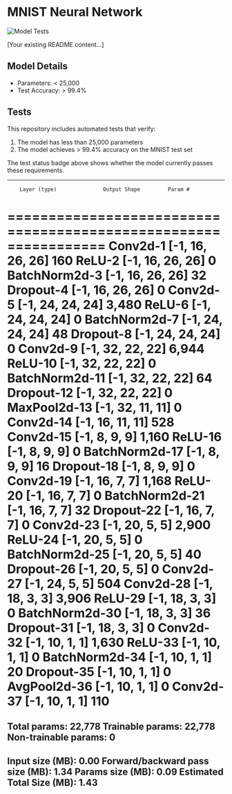 # MNIST Neural Network

![Model Tests](https://github.com/{username}/{repository}/actions/workflows/model_tests.yml/badge.svg)

[Your existing README content...]

## Model Details
- Parameters: < 25,000
- Test Accuracy: > 99.4%

## Tests
This repository includes automated tests that verify:
1. The model has less than 25,000 parameters
2. The model achieves > 99.4% accuracy on the MNIST test set

The test status badge above shows whether the model currently passes these requirements.

<!-- MNIST dataset -->
---------------------------------------------------------------
        Layer (type)               Output Shape         Param #
================================================================
            Conv2d-1           [-1, 16, 26, 26]             160
              ReLU-2           [-1, 16, 26, 26]               0
       BatchNorm2d-3           [-1, 16, 26, 26]              32
           Dropout-4           [-1, 16, 26, 26]               0
            Conv2d-5           [-1, 24, 24, 24]           3,480
              ReLU-6           [-1, 24, 24, 24]               0
       BatchNorm2d-7           [-1, 24, 24, 24]              48
           Dropout-8           [-1, 24, 24, 24]               0
            Conv2d-9           [-1, 32, 22, 22]           6,944
             ReLU-10           [-1, 32, 22, 22]               0
      BatchNorm2d-11           [-1, 32, 22, 22]              64
          Dropout-12           [-1, 32, 22, 22]               0
        MaxPool2d-13           [-1, 32, 11, 11]               0
           Conv2d-14           [-1, 16, 11, 11]             528
           Conv2d-15              [-1, 8, 9, 9]           1,160
             ReLU-16              [-1, 8, 9, 9]               0
      BatchNorm2d-17              [-1, 8, 9, 9]              16
          Dropout-18              [-1, 8, 9, 9]               0
           Conv2d-19             [-1, 16, 7, 7]           1,168
             ReLU-20             [-1, 16, 7, 7]               0
      BatchNorm2d-21             [-1, 16, 7, 7]              32
          Dropout-22             [-1, 16, 7, 7]               0
           Conv2d-23             [-1, 20, 5, 5]           2,900
             ReLU-24             [-1, 20, 5, 5]               0
      BatchNorm2d-25             [-1, 20, 5, 5]              40
          Dropout-26             [-1, 20, 5, 5]               0
           Conv2d-27             [-1, 24, 5, 5]             504
           Conv2d-28             [-1, 18, 3, 3]           3,906
             ReLU-29             [-1, 18, 3, 3]               0
      BatchNorm2d-30             [-1, 18, 3, 3]              36
          Dropout-31             [-1, 18, 3, 3]               0
           Conv2d-32             [-1, 10, 1, 1]           1,630
             ReLU-33             [-1, 10, 1, 1]               0
      BatchNorm2d-34             [-1, 10, 1, 1]              20
          Dropout-35             [-1, 10, 1, 1]               0
        AvgPool2d-36             [-1, 10, 1, 1]               0
           Conv2d-37             [-1, 10, 1, 1]             110
================================================================
Total params: 22,778
Trainable params: 22,778
Non-trainable params: 0
----------------------------------------------------------------
Input size (MB): 0.00
Forward/backward pass size (MB): 1.34
Params size (MB): 0.09
Estimated Total Size (MB): 1.43
----------------------------------------------------------------

<!-- Train & Test accuracy in 20 EPoch -->



